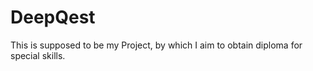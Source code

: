 # DeepQest
This is supposed to be my Project, by which I aim to obtain diploma for special skills. 
